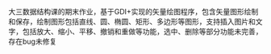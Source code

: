 大三数据结构课的期末作业，基于GDI+实现的矢量绘图程序，包含矢量图形绘制和保存，绘制图形包括直线、圆、椭圆、矩形、多边形等图形，支持插入图片和文字，包括放大、缩小、平移、撤销和重做等功能，选中、删除等部分功能未完善，存在bug未修复
